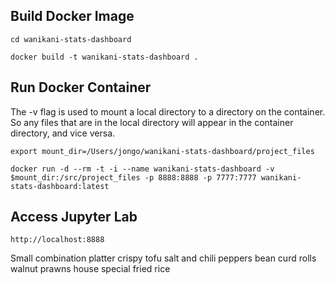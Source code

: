 ## Build Docker Image
```
cd wanikani-stats-dashboard

docker build -t wanikani-stats-dashboard .
```

## Run Docker Container
The -v flag is used to mount a local directory to a directory on the container. So any files that are in the local directory will appear in the container directory, and vice versa.
```
export mount_dir=/Users/jongo/wanikani-stats-dashboard/project_files

docker run -d --rm -t -i --name wanikani-stats-dashboard -v $mount_dir:/src/project_files -p 8888:8888 -p 7777:7777 wanikani-stats-dashboard:latest
```

## Access Jupyter Lab
```
http://localhost:8888
```

Small combination platter
crispy tofu salt and chili peppers
bean curd rolls
walnut prawns
house special fried rice
